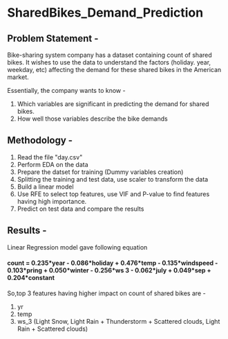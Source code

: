 # SharedBikes_Demand_Prediction

## Problem Statement -
Bike-sharing system company has a dataset containing count of shared bikes. It wishes to use the data to understand the factors (holiday. year, weekday, etc) affecting the demand  for these shared bikes in the American market.

Essentially, the company wants to know -
1. Which variables are significant in predicting the demand for shared bikes.
2. How well those variables describe the bike demands

## Methodology - 
1. Read the file "day.csv"
2. Perform EDA on the data
3. Prepare the datset for training (Dummy variables creation)
4. Splitting the training and test data, use scaler to transform the data
5. Build a linear model
6. Use RFE to select top features, use VIF and P-value to find features having high importance.
7. Predict on test data and compare the results

## Results - 
Linear Regression model gave following equation
#### count = 0.235\*year - 0.086\*holiday + 0.476\*temp - 0.135\*windspeed - 0.103\*pring + 0.050\*winter - 0.256\*ws 3 - 0.062\*july + 0.049\*sep + 0.204\*constant 

So,top 3 features having higher impact on count of shared bikes are - 
1) yr 
2) temp 
3) ws_3 (Light Snow, Light Rain + Thunderstorm + Scattered clouds, Light Rain + Scattered clouds)

